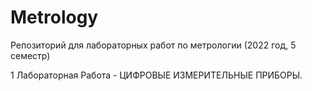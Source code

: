 # Metrology
Репозиторий для лабораторных работ по метрологии (2022 год, 5 семестр)

1 Лабораторная Работа - ЦИФРОВЫЕ ИЗМЕРИТЕЛЬНЫЕ ПРИБОРЫ.
